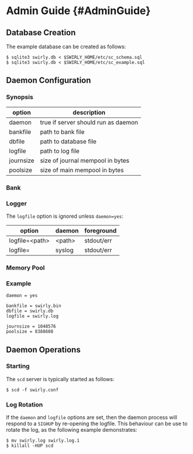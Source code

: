 Admin Guide {#AdminGuide}
===========

Database Creation
-----------------

The example database can be created as follows:

    $ sqlite3 swirly.db < $SWIRLY_HOME/etc/sc_schema.sql
    $ sqlite3 swirly.db < $SWIRLY_HOME/etc/sc_example.sql

Daemon Configuration
--------------------

### Synopsis ###

| option    | description                         |
|-----------|-------------------------------------|
| daemon    | true if server should run as daemon |
| bankfile  | path to bank file                   |
| dbfile    | path to database file               |
| logfile   | path to log file                    |
| journsize | size of journal mempool in bytes    |
| poolsize  | size of main mempool in bytes       |

### Bank ###

### Logger ###

The `logfile` option is ignored unless `daemon=yes`:

| option           | daemon   | foreground |
|------------------|----------|------------|
| logfile=\<path\> | \<path\> | stdout/err |
| logfile=         | syslog   | stdout/err |

### Memory Pool ###

### Example ###

    daemon = yes

    bankfile = swirly.bin
    dbfile = swirly.db
    logfile = swirly.log

    journsize = 1048576
    poolsize = 8388608

Daemon Operations
-----------------

### Starting ###

The `scd` server is typically started as follows:

    $ scd -f swirly.conf

### Log Rotation ###

If the `daemon` and `logfile` options are set, then the daemon process will respond to a `SIGHUP` by
re-opening the logfile. This behaviour can be use to rotate the log, as the following example
demonstrates:

    $ mv swirly.log swirly.log.1
    $ killall -HUP scd
